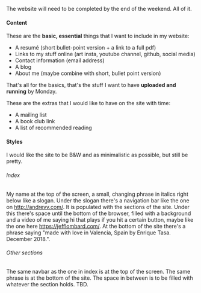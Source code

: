 The website will need to be completed by the end of the weekend. All of it.

#### Content

These are the **basic, essential** things that I want to include in my website:

- A resumé (short bullet-point version + a link to a full pdf)
- Links to my stuff online (art insta, youtube channel, github, social media)
- Contact information (email address)
- A blog
- About me (maybe combine with short, bullet point version)

That's all for the basics, that's the stuff I want to have **uploaded and running** by Monday.

These are the extras that I would like to have on the site with time:

- A mailing list
- A book club link
- A list of recommended reading

#### Styles

I would like the site to be B&W and as minimalistic as possible, but still be pretty. 

###### Index

My name at the top of the screen, a small, changing phrase in italics right below like a slogan. Under the slogan there's a navigation bar like the one on http://andrevv.com/. It is populated with the sections of the site. Under this there's space until the bottom of the browser, filled with a background and a video of me saying hi that plays if you hit a certain button, maybe like the one here https://jefflombard.com/. At the bottom of the site there's a phrase saying "made with love in Valencia, Spain by Enrique Tasa. December 2018.".

###### Other sections

The same navbar as the one in index is at the top of the screen. The same phrase is at the bottom of the site. The space in between is to be filled with whatever the section holds. TBD.